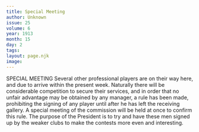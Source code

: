 ```yaml
---
title: Special Meeting
author: Unknown
issue: 25
volume: 6
year: 1913
month: 15
day: 2
tags:
layout: page.njk
image:
---
```

SPECIAL MEETING    Several other professional players are on their way here, and due to arrive within the present week. Naturally there will be considerable competition to secure their services, and in order that no unfair advantage may be obtained by any manager, a rule has been made, prohibiting the signing of any player until after he has left the receiving gallery. A special meeting of the commission will be held at once to confirm this rule. The purpose of the President is to try and have these men signed up by the weaker clubs to make the contests more even and interesting.    


